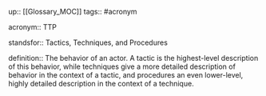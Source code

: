 up:: [[Glossary_MOC]]
tags:: #acronym

acronym:: TTP

standsfor:: Tactics, Techniques, and Procedures

definition:: The behavior of an actor. A tactic is the highest-level description of this behavior, while techniques give a more detailed description of behavior in the context of a tactic, and procedures an even lower-level, highly detailed description in the context of a technique.
